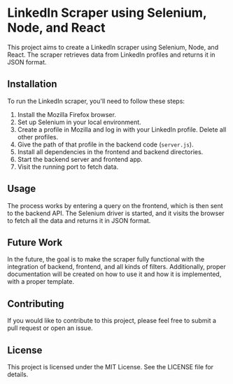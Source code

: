 # LinkedIn Scraper using Selenium, Node, and React

This project aims to create a LinkedIn scraper using Selenium, Node, and React. The scraper retrieves data from LinkedIn profiles and returns it in JSON format.

## Installation

To run the LinkedIn scraper, you'll need to follow these steps:

1. Install the Mozilla Firefox browser.
2. Set up Selenium in your local environment.
3. Create a profile in Mozilla and log in with your LinkedIn profile. Delete all other profiles.
4. Give the path of that profile in the backend code (`server.js`).
5. Install all dependencies in the frontend and backend directories.
6. Start the backend server and frontend app.
7. Visit the running port to fetch data.

## Usage

The process works by entering a query on the frontend, which is then sent to the backend API. The Selenium driver is started, and it visits the browser to fetch all the data and returns it in JSON format.

## Future Work

In the future, the goal is to make the scraper fully functional with the integration of backend, frontend, and all kinds of filters. Additionally, proper documentation will be created on how to use it and how it is implemented, with a proper template.

## Contributing

If you would like to contribute to this project, please feel free to submit a pull request or open an issue.

## License

This project is licensed under the MIT License. See the LICENSE file for details.
